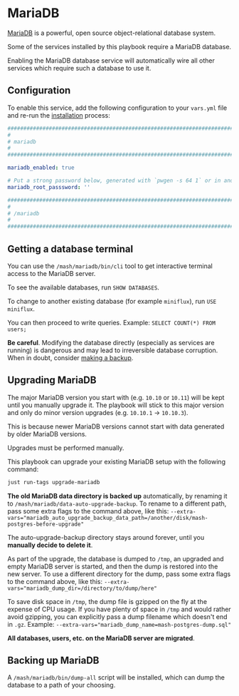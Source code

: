 # MariaDB

[MariaDB](https://mariadb.org/) is a powerful, open source object-relational database system.

Some of the services installed by this playbook require a MariaDB database.

Enabling the MariaDB database service will automatically wire all other services which require such a database to use it.


## Configuration

To enable this service, add the following configuration to your `vars.yml` file and re-run the [installation](../installing.md) process:

```yaml
########################################################################
#                                                                      #
# mariadb                                                              #
#                                                                      #
########################################################################

mariadb_enabled: true

# Put a strong password below, generated with `pwgen -s 64 1` or in another way
mariadb_root_passsword: ''

########################################################################
#                                                                      #
# /mariadb                                                             #
#                                                                      #
########################################################################
```


## Getting a database terminal

You can use the `/mash/mariadb/bin/cli` tool to get interactive terminal access to the MariaDB server.

To see the available databases, run `SHOW DATABASES`.

To change to another existing database (for example `miniflux`), run `USE miniflux`.

You can then proceed to write queries. Example: `SELECT COUNT(*) FROM users;`

**Be careful**. Modifying the database directly (especially as services are running) is dangerous and may lead to irreversible database corruption.
When in doubt, consider [making a backup](#backing-up-mariadb).


## Upgrading MariaDB

The major MariaDB version you start with (e.g. `10.10` or `10.11`) will be kept until you manually upgrade it. The playbook will stick to this major version and only do minor version upgrades (e.g. `10.10.1` -> `10.10.3`).

This is because newer MariaDB versions cannot start with data generated by older MariaDB versions.

Upgrades must be performed manually.

This playbook can upgrade your existing MariaDB setup with the following command:

```sh
just run-tags upgrade-mariadb
```

**The old MariaDB data directory is backed up** automatically, by renaming it to `/mash/mariadb/data-auto-upgrade-backup`.
To rename to a different path, pass some extra flags to the command above, like this: `--extra-vars="mariadb_auto_upgrade_backup_data_path=/another/disk/mash-postgres-before-upgrade"`

The auto-upgrade-backup directory stays around forever, until you **manually decide to delete it**.

As part of the upgrade, the database is dumped to `/tmp`, an upgraded and empty MariaDB server is started, and then the dump is restored into the new server.
To use a different directory for the dump, pass some extra flags to the command above, like this: `--extra-vars="mariadb_dump_dir=/directory/to/dump/here"`

To save disk space in `/tmp`, the dump file is gzipped on the fly at the expense of CPU usage.
If you have plenty of space in `/tmp` and would rather avoid gzipping, you can explicitly pass a dump filename which doesn't end in `.gz`.
Example: `--extra-vars="mariadb_dump_name=mash-postgres-dump.sql"`

**All databases, users, etc. on the MariaDB server are migrated**.


## Backing up MariaDB

A `/mash/mariadb/bin/dump-all` script will be installed, which can dump the database to a path of your choosing.
